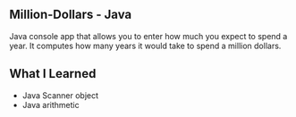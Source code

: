 Million-Dollars - Java
---------------------
Java console app that allows you to enter how much you expect to spend a year. It computes how many years it would
take to spend a million dollars.

What I Learned
-----------------------------------
* Java Scanner object  
* Java arithmetic
